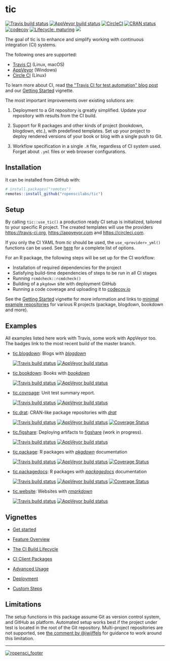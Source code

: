 # tic

<!-- badges: start -->
[![Travis build status](https://img.shields.io/travis/ropenscilabs/tic/master?logo=travis&style=flat-square&label=Linux)](https://travis-ci.com/ropenscilabs/tic)
[![AppVeyor build status](https://img.shields.io/appveyor/ci/ropensci/tic?label=Windows&logo=appveyor&style=flat-square)](https://ci.appveyor.com/project/ropensci/tic)
[![CircleCI](https://img.shields.io/circleci/build/gh/ropenscilabs/tic/master?label=Linux&logo=circle&logoColor=green&style=flat-square)](https://circleci.com/gh/ropenscilabs/tic)
[![CRAN status](https://www.r-pkg.org/badges/version/tic)](https://cran.r-project.org/package=tic)
[![codecov](https://codecov.io/gh/ropenscilabs/tic/branch/master/graph/badge.svg)](https://codecov.io/gh/ropenscilabs/tic)
[![Lifecycle: maturing](https://img.shields.io/badge/lifecycle-maturing-blue.svg)](https://www.tidyverse.org/lifecycle/#maturing)
[![](https://badges.ropensci.org/305_status.svg)](https://github.com/ropensci/software-review/issues/305)
<!-- badges: end -->

The goal of tic is to enhance and simplify working with continuous integration (CI) systems.

The following ones are supported: 

- [Travis CI](https://travis-ci.org) (Linux, macOS)
- [AppVeyor](https://www.appveyor.com/) (Windows)
- [Circle CI](https://circleci.com/) (Linux)

To learn more about CI, read [the "Travis CI for test automation" blog post](http://mahugh.com/2016/09/02/travis-ci-for-test-automation/) and our [Getting Started](https://ropenscilabs.github.io/tic/articles/tic.html#prerequisites) vignette.

The most important improvements over existing solutions are:

1. Deployment to a Git repository is greatly simplified. Update your repository with results from the CI build.

1. Support for R packages and other kinds of project (bookdown, blogdown, etc.), with predefined templates. 
   Set up your project to deploy rendered versions of your book or blog with a single push to Git.

1. Workflow specification in a single `.R` file, regardless of CI system used.  
   Forget about `.yml` files or web browser configurations.

## Installation

It can be installed from GitHub with:

```r
# install.packages("remotes")
remotes::install_github("ropenscilabs/tic")
```

## Setup

By calling `tic::use_tic()` a production ready CI setup is initialized, tailored to your specific R project.
The created templates will use the providers https://travis-ci.org, https://appveyor.com and https://circleci.com.

If you only the CI YAML from _tic_ should be used, the `use_<provider>_yml()` functions
can be used.
See [here](https://docs.ropensci.org/tic/dev/reference/yaml-templates.html) for a complete list of options.

For an R package, the following steps will be set up for the CI workflow:

- Installation of required dependencies for the project
- Satisfying build-time dependencies of steps to be run in all CI stages
- Running `rcmdcheck::rcmdcheck()`
- Building of a `pkgdown` site with deployment GitHub
- Running a code coverage and uploading it to [codecov.io](https://codecov.io/)

See the [Getting Started](https://ropenscilabs.github.io/tic/articles/tic.html) vignette for more information and links to [minimal example repositories](https://ropenscilabs.github.io/tic/articles/tic.html#examples-projects) for various R projects (package, blogdown, bookdown and more).

## Examples

All examples listed here work with Travis, some work with AppVeyor too. The badges link to the most recent build of the master branch.

- [tic.blogdown](https://github.com/ropenscilabs/tic.blogdown): Blogs with [_blogdown_](https://bookdown.org/yihui/blogdown/)

    [![Travis build status](https://img.shields.io/travis/ropenscilabs/tic.blogdown/master?logo=travis&style=flat-square&label=Linux)](https://travis-ci.com/ropenscilabs/tic.blogdown)
    [![AppVeyor build status](https://img.shields.io/appveyor/ci/ropensci/tic-blogdown?label=Windows&logo=appveyor&style=flat-square)](https://ci.appveyor.com/project/ropensci/tic-blogdown)

- [tic.bookdown](https://github.com/ropenscilabs/tic.bookdown): Books with [_bookdown_](https://bookdown.org/)

    [![Travis build status](https://img.shields.io/travis/ropenscilabs/tic.bookdown/master?logo=travis&style=flat-square&label=Linux)](https://travis-ci.com/ropenscilabs/tic.bookdown)
    [![AppVeyor build status](https://img.shields.io/appveyor/ci/ropensci/tic-bookdown?label=Windows&logo=appveyor&style=flat-square)](https://ci.appveyor.com/project/ropensci/tic-bookdown)
    
- [tic.covrpage](https://github.com/ropenscilabs/tic.covrpage): Unit test summary report.

    [![Travis build status](https://img.shields.io/travis/ropenscilabs/tic.covrpage/master?logo=travis&style=flat-square&label=Linux)](https://travis-ci.com/ropenscilabs/tic.covrpage)
    [![AppVeyor build status](https://img.shields.io/appveyor/ci/ropensci/tic-covrpage?label=Windows&logo=appveyor&style=flat-square)](https://ci.appveyor.com/project/ropensci/tic-covrpage)
    
- [tic.drat](https://github.com/ropenscilabs/tic.drat): CRAN-like package repositories with [_drat_](http://dirk.eddelbuettel.com/code/drat.html)

    [![Travis build status](https://img.shields.io/travis/ropenscilabs/tic.drat/master?logo=travis&style=flat-square&label=Linux)](https://travis-ci.com/ropenscilabs/tic.drat)
    [![AppVeyor build status](https://img.shields.io/appveyor/ci/ropensci/tic-drat?label=Windows&logo=appveyor&style=flat-square)](https://ci.appveyor.com/project/ropensci/tic-drat)
    <a href="https://codecov.io/github/ropenscilabs/tic.drat?branch=master"><img src="https://codecov.io/gh/ropenscilabs/tic.drat/branch/master/graph/badge.svg" alt="Coverage Status"/></a></p>

- [tic.figshare](https://github.com/ropenscilabs/tic.figshare): Deploying artifacts to [figshare](https://figshare.com/) (work in progress).

    [![Travis build status](https://img.shields.io/travis/ropenscilabs/tic.figshare/master?logo=travis&style=flat-square&label=Linux)](https://travis-ci.com/ropenscilabs/tic.figshare)
    [![AppVeyor build status](https://img.shields.io/appveyor/ci/ropensci/tic-figshare?label=Windows&logo=appveyor&style=flat-square)](https://ci.appveyor.com/project/ropensci/tic-figshare)

- [tic.package](https://github.com/ropenscilabs/tic.package): R packages with [_pkgdown_](https://pkgdown.r-lib.org/) documentation

    [![Travis build status](https://img.shields.io/travis/ropenscilabs/tic.package/master?logo=travis&style=flat-square&label=Linux)](https://travis-ci.com/ropenscilabs/tic.package)
    [![AppVeyor build status](https://img.shields.io/appveyor/ci/ropensci/tic-package?label=Windows&logo=appveyor&style=flat-square)](https://ci.appveyor.com/project/ropensci/tic-package)
    <a href="https://codecov.io/github/ropenscilabs/tic.package?branch=master"><img src="https://codecov.io/gh/ropenscilabs/tic.package/branch/master/graph/badge.svg" alt="Coverage Status"/></a></p>

- [tic.packagedocs](https://github.com/ropenscilabs/tic.packagedocs): R packages with [_packagedocs_](http://hafen.github.io/packagedocs/) documentation

    [![Travis build status](https://img.shields.io/travis/ropenscilabs/tic.packagedocs/master?logo=travis&style=flat-square&label=Linux)](https://travis-ci.com/ropenscilabs/tic.packagedocs)
    [![AppVeyor build status](https://img.shields.io/appveyor/ci/ropensci/tic-packagedocs?label=Windows&logo=appveyor&style=flat-square)](https://ci.appveyor.com/project/ropensci/tic-packagedocs)
    <a href="https://codecov.io/github/ropenscilabs/tic.packagedocs?branch=master"><img src="https://codecov.io/gh/ropenscilabs/tic.packagedocs/branch/master/graph/badge.svg" alt="Coverage Status"/></a></p>
    
- [tic.website](https://github.com/ropenscilabs/tic.website): Websites with [_rmarkdown_](https://rmarkdown.rstudio.com/)

    [![Travis build status](https://img.shields.io/travis/ropenscilabs/tic.website/master?logo=travis&style=flat-square&label=Linux)](https://travis-ci.com/ropenscilabs/tic.website)
    [![AppVeyor build status](https://img.shields.io/appveyor/ci/ropensci/tic-website?label=Windows&logo=appveyor&style=flat-square)](https://ci.appveyor.com/project/ropensci/tic-website)

## Vignettes

- [Get started](https://ropenscilabs.github.io/tic/articles/tic.html)

- [Feature Overview](https://ropenscilabs.github.io/tic/articles/features.html)

- [The CI Build Lifecycle](https://ropenscilabs.github.io/tic/articles/build-lifecycle.html)

- [CI Client Packages](https://ropenscilabs.github.io/tic/articles/ci-client-packages.html)

- [Advanced Usage](https://ropenscilabs.github.io/tic/articles/advanced.html)

- [Deployment](https://ropenscilabs.github.io/tic/articles/deployment.html)

- [Custom Steps](https://ropenscilabs.github.io/tic/articles/custom-steps.html)

## Limitations

The setup functions in this package assume Git as version control system, and GitHub as platform.  Automated setup works best if the project under test is located in the root of the Git repository.  Multi-project repositories are not supported, see [the comment by @jwijffels](https://github.com/ropenscilabs/tic/issues/117#issuecomment-460814990) for guidance to work around this limitation.

---

[![ropensci_footer](https://ropensci.org/public_images/ropensci_footer.png)](https://ropensci.org)
